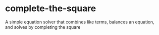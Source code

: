 # complete-the-square
A simple equation solver that combines like terms, balances an equation, and solves by completing the square
